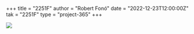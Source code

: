 +++
title = "2251F"
author = "Robert Fonó"
date = "2022-12-23T12:00:00Z"
tak = "2251F"
type = "project-365"
+++

![](2022-12-23.jpeg)